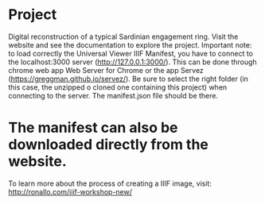 # Project
Digital reconstruction of a typical Sardinian engagement ring.
Visit the website and see the documentation to explore the project. 
Important note: to load correctly the Universal Viewer IIIF Manifest, you have to connect to the localhost:3000 server (http://127.0.0.1:3000/). 
This can be done through chrome web app Web Server for Chrome or the app Servez (https://greggman.github.io/servez/). 
Be sure to select the right folder (in this case, the unzipped o cloned one containing this project) when connecting to the server. The manifest.json file should be there.
# The manifest can also be downloaded directly from the website.
To learn more about the process of creating a IIIF image, visit: http://ronallo.com/iiif-workshop-new/

